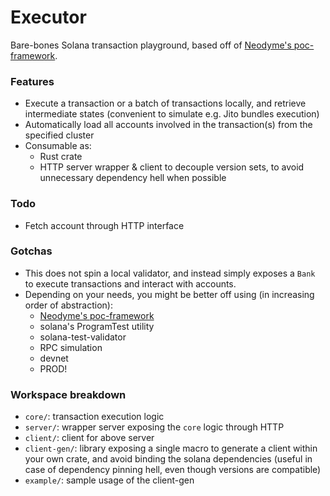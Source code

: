 # Executor

Bare-bones Solana transaction playground, based off of [Neodyme's poc-framework](https://github.com/neodyme-labs/solana-poc-framework).

### Features

- Execute a transaction or a batch of transactions locally, and retrieve intermediate states (convenient to simulate e.g. Jito bundles execution)
- Automatically load all accounts involved in the transaction(s) from the specified cluster
- Consumable as:
  - Rust crate
  - HTTP server wrapper & client to decouple version sets, to avoid unnecessary dependency hell when possible

### Todo

- Fetch account through HTTP interface

### Gotchas

- This does not spin a local validator, and instead simply exposes a `Bank` to execute transactions and interact with accounts.
- Depending on your needs, you might be better off using (in increasing order of abstraction):
  - [Neodyme's poc-framework](https://github.com/neodyme-labs/solana-poc-framework)
  - solana's ProgramTest utility
  - solana-test-validator
  - RPC simulation
  - devnet
  - PROD!

### Workspace breakdown

- `core/`: transaction execution logic
- `server/`: wrapper server exposing the `core` logic through HTTP
- `client/`: client for above server
- `client-gen/`: library exposing a single macro to generate a client within your own crate, and avoid binding the solana dependencies (useful in case of dependency pinning hell, even though versions are compatible)
- `example/`: sample usage of the client-gen
